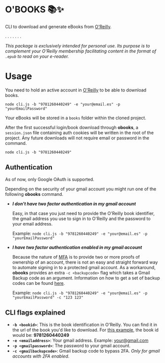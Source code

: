 # O'BOOKS  :books::sparkles:

CLI to download and generate eBooks from [O'Reilly](https://www.oreilly.com/).

.
.
.
.
.
.
.

_This package is exclusively intended for personal use. Its purpose is to complement your O'Reilly membership facilitating content in the format of `.epub` to read on your e-reader._

# Usage

You need to hold an active account in [O'Reilly](https://www.oreilly.com/) to be able to download books.

    node cli.js -b "9781260440249" -e "your@email.es" -p "yourEmailPassword"

Your eBooks will be stored in a `books` folder within the cloned project.

After the first successful login/book download through **obooks**, a `session.json` file containing auth cookies will be written in the root of the project. Any future downloads will not require email or password in the command.

	node cli.js -b "9781260440249"



## Authentication

As of now, only Google OAuth is supported.

Depending on the security of your gmail account you might run one of the following **obooks** command.

 - _**I don't have two factor authentication in my gmail account**_

	Easy, in that case you just need to provide the O'Reilly book identifier, the gmail address you use to sign in to O'Reilly and the password to your email address.

	Example:
	`node cli.js -b "9781260440249" -e "your@email.es" -p "yourEmailPassword"`

-  _**I have two factor authentication enabled in my gmail account**_

	Because the nature of [MFA](https://en.wikipedia.org/wiki/Multi-factor_authentication) is to provide two or more proofs of ownership of an account, there is not an easy and straight forward way to automate signing in to a protected gmail account.
	As a workaround, **obooks** provides an extra `-c <backupcode>` flag which takes a Gmail Backup code as an argument. Information on how to get a set of backup codes can be found [here](https://support.google.com/accounts/answer/1187538?co=GENIE.Platform%3DDesktop&hl=en&oco=0).

	Example:
	`node cli.js -b "9781260440249" -e "your@email.es" -p "yourEmailPassword" -c "123 123"`

## **CLI flags explained**

- **`-b <bookid>`**: This is the book identification in O'Reilly. You can find it in the url of the book you'd like to download. For [this example](https://learning.oreilly.com/library/view/java-the-complete/9781260440249/), the book id would be: **9781260440249**
- **`-e <emailaddress>`**: Your gmail address. Example: your@gmail.com
- **`-p <gmailpassword>`**: The password to your gmail account.
- **`-c <gmailbackupcode>`**: Gmail backup code to bypass 2FA. _Only for gmail accounts with 2FA enabled_.
